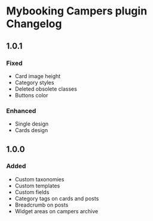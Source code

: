 # Mybooking Campers plugin Changelog

## 1.0.1

### Fixed
- Card image height
- Category styles
- Deleted obsolete classes
- Buttons color

### Enhanced
- Single design
- Cards design

## 1.0.0

### Added
- Custom taxonomies
- Custom templates
- Custom fields
- Category tags on cards and posts
- Breadcrumb on posts
- Widget areas on campers archive
